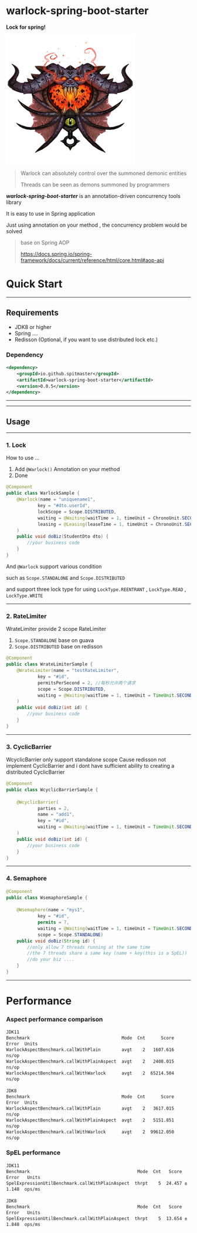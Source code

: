 # warlock-spring-boot-starter

**Lock for spring!**

![Warlock](Warlock_Crest.webp)

> Warlock can absolutely control over the summoned demonic entities
> 
> Threads can be seen as demons summoned by programmers

**_warlock-spring-boot-starter_** is an annotation-driven concurrency tools library

It is easy to use in Spring application

Just using annotation on your method , the concurrency problem would be solved

> base on Spring AOP
> 
> https://docs.spring.io/spring-framework/docs/current/reference/html/core.html#aop-api

# Quick Start

---

## Requirements

* JDK8 or higher
* Spring ....
* Redisson (Optional, if you want to use distributed lock etc.)

### Dependency
```xml
<dependency>
    <groupId>io.github.spitmaster</groupId>
    <artifactId>warlock-spring-boot-starter</artifactId>
    <version>0.0.5</version>
</dependency>
```
---

---

## Usage

---

### 1. Lock

How to use ...

1. Add `@Warlock()` Annotation on your method
2. Done

```java
@Component
public class WarlockSample {
    @Warlock(name = "uniquename1", 
            key = "#dto.userId",
            lockScope = Scope.DISTRIBUTED,
            waiting = @Waiting(waitTime = 1, timeUnit = ChronoUnit.SECONDS, waitTimeoutHandler = XXService.class),
            leasing = @Leasing(leaseTime = 1, timeUnit = ChronoUnit.SECONDS, leaseTimeoutHandler = YYComponent.class)
    )
    public void doBiz(StudentDto dto) {
        //your business code
    }
}
```

And `@Warlock` support various condition

such as `Scope.STANDALONE` and `Scope.DISTRIBUTED`

and support three lock type for using `LockType.REENTRANT` , `LockType.READ` , `LockType.WRITE`


---


### 2. RateLimiter

WrateLimiter provide 2 scope RateLimiter
1. `Scope.STANDALONE` base on guava
2. `Scope.DISTRIBUTED`  base on redisson

```java
@Component
public class WrateLimiterSample {
    @WrateLimiter(name = "testRateLimiter",
            key = "#id",
            permitsPerSecond = 2, //每秒允许两个请求
            scope = Scope.DISTRIBUTED,
            waiting = @Waiting(waitTime = 1, timeUnit = TimeUnit.SECONDS, waitTimeoutHandler = StandaloneRateLimiterTestService.class) //超时处理策略
    )
    public void doBiz(int id) {
        //your business code
    }
}
```

---

### 3. CyclicBarrier

WcyclicBarrier only support standalone scope
Cause redisson not implement CyclicBarrier
and i dont have sufficient ability to creating a distributed CyclicBarrier

```java
@Component
public class WcyclicBarrierSample {

    @WcyclicBarrier(
            parties = 2,
            name = "add1",
            key = "#id",
            waiting = @Waiting(waitTime = 1, timeUnit = TimeUnit.SECONDS)
    )
    public void doBiz(int id) {
        //your business code
    }
}
```

---

### 4. Semaphore

```java
@Component
public class WsemaphoreSample {

    @Wsemaphore(name = "mys1",
            key = "#id",
            permits = 7,
            waiting = @Waiting(waitTime = 1, timeUnit = TimeUnit.SECONDS, waitTimeoutHandler = SemaphoreAspectTestService.class),
            scope = Scope.STANDALONE)
    public void doBiz(String id) {
        //only allow 7 threads running at the same time
        //the 7 threads share a same key (name + key(this is a SpEL))
        //do your biz ....
    }
}
```

---

# Performance

### Aspect performance comparison
```
JDK11
Benchmark                                   Mode  Cnt      Score   Error  Units
WarlockAspectBenchmark.callWithPlain        avgt    2   1607.616          ns/op
WarlockAspectBenchmark.callWithPlainAspect  avgt    2   2408.015          ns/op
WarlockAspectBenchmark.callWithWarlock      avgt    2  65214.504          ns/op

JDK8
Benchmark                                   Mode  Cnt      Score   Error  Units
WarlockAspectBenchmark.callWithPlain        avgt    2   3617.015          ns/op
WarlockAspectBenchmark.callWithPlainAspect  avgt    2   5151.851          ns/op
WarlockAspectBenchmark.callWithWarlock      avgt    2  99612.050          ns/op
```


### SpEL performance

```
JDK11
Benchmark                                         Mode  Cnt   Score   Error   Units
SpelExpressionUtilBenchmark.callWithPlainAspect  thrpt    5  24.457 ± 1.148  ops/ms

JDK8
Benchmark                                         Mode  Cnt   Score   Error   Units
SpelExpressionUtilBenchmark.callWithPlainAspect  thrpt    5  13.654 ± 1.848  ops/ms
```
